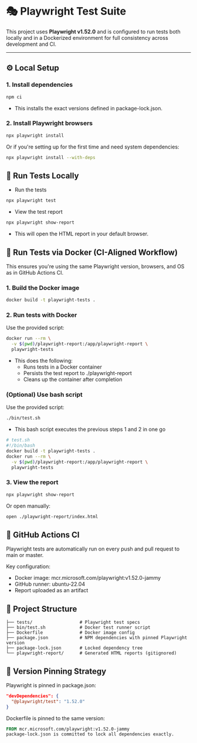 # 🎭 Playwright Test Suite

This project uses **Playwright v1.52.0** and is configured to run tests both locally and in a Dockerized environment for full consistency across development and CI.

---

## ⚙️ Local Setup

### 1. Install dependencies
```bash
npm ci
```
- This installs the exact versions defined in package-lock.json.

### 2. Install Playwright browsers
```bash
npx playwright install
```
Or if you're setting up for the first time and need system dependencies:

```bash
npx playwright install --with-deps
```
## 🚀 Run Tests Locally

- Run the tests
```bash
npx playwright test
```
- View the test report
```bash
npx playwright show-report
```
- This will open the HTML report in your default browser.

## 🐳 Run Tests via Docker (CI-Aligned Workflow)
This ensures you're using the same Playwright version, browsers, and OS as in GitHub Actions CI.

### 1. Build the Docker image
```bash
docker build -t playwright-tests .
```
### 2. Run tests with Docker
Use the provided script:
```bash
docker run --rm \
  -v $(pwd)/playwright-report:/app/playwright-report \
  playwright-tests
```
- This does the following:
  - Runs tests in a Docker container
  - Persists the test report to ./playwright-report
  - Cleans up the container after completion
    
### (Optional) Use bash script 
Use the provided script:
```bash
./bin/test.sh
```
- This bash script executes the previous steps 1 and 2 in one go
```bash
# test.sh
#!/bin/bash
docker build -t playwright-tests .
docker run --rm \
  -v $(pwd)/playwright-report:/app/playwright-report \
  playwright-tests
```
### 3. View the report

```bash
npx playwright show-report
```
Or open manually:
```bash
open ./playwright-report/index.html
```
## 🤖 GitHub Actions CI
Playwright tests are automatically run on every push and pull request to main or master.

Key configuration:
  - Docker image: mcr.microsoft.com/playwright:v1.52.0-jammy
  - GitHub runner: ubuntu-22.04
  - Report uploaded as an artifact

## 📁 Project Structure
```
├── tests/                  # Playwright test specs
├── bin/test.sh             # Docker test runner script
├── Dockerfile              # Docker image config
├── package.json            # NPM dependencies with pinned Playwright version
├── package-lock.json       # Locked dependency tree
└── playwright-report/      # Generated HTML reports (gitignored)
```

## 📌 Version Pinning Strategy
Playwright is pinned in package.json:

```json
"devDependencies": {
  "@playwright/test": "1.52.0"
}
```
Dockerfile is pinned to the same version:

```Dockerfile
FROM mcr.microsoft.com/playwright:v1.52.0-jammy
package-lock.json is committed to lock all dependencies exactly.
```

